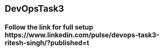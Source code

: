 # DevOpsTask3
<h2>Follow the link for full setup https://www.linkedin.com/pulse/devops-task3-ritesh-singh/?published=t</h2>
